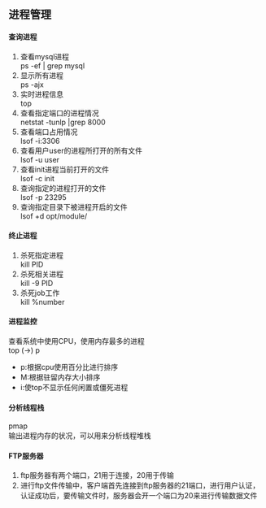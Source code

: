 ## 进程管理
#### 查询进程
1. 查看mysql进程  
ps -ef | grep mysql
2. 显示所有进程  
ps -ajx
3. 实时进程信息  
top
4. 查看指定端口的进程情况  
netstat -tunlp |grep 8000
5. 查看端口占用情况   
lsof -i:3306
6. 查看用户user的进程所打开的所有文件  
lsof -u user
7. 查看init进程当前打开的文件  
lsof -c init
8. 查询指定的进程打开的文件  
lsof -p 23295
9. 查询指定目录下被进程开启的文件  
lsof +d opt/module/

#### 终止进程
1. 杀死指定进程  
kill PID
2. 杀死相关进程  
kill -9 PID
3. 杀死job工作  
kill %number

#### 进程监控
查看系统中使用CPU，使用内存最多的进程  
top (->) p  
- p:根据cpu使用百分比进行排序
- M:根据驻留内存大小排序
- i:使top不显示任何闲置或僵死进程

#### 分析线程栈
pmap  
输出进程内存的状况，可以用来分析线程堆栈

#### FTP服务器
1. ftp服务器有两个端口，21用于连接，20用于传输
2. 进行ftp文件传输中，客户端首先连接到ftp服务器的21端口，进行用户认证，认证成功后，要传输文件时，服务器会开一个端口为20来进行传输数据文件
